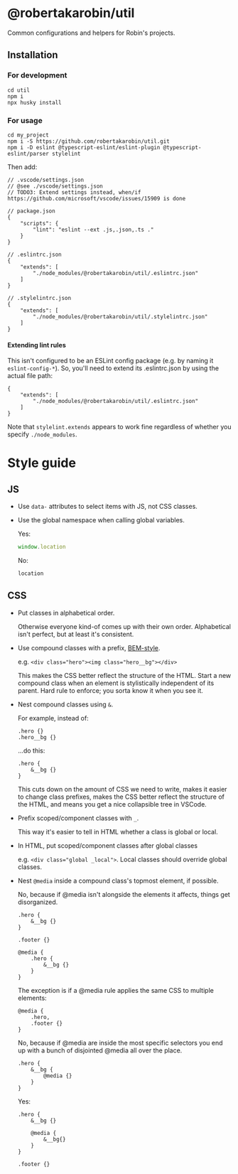 # @robertakarobin/util

Common configurations and helpers for Robin's projects.

## Installation

### For development

```
cd util
npm i
npx husky install
```

### For usage

```
cd my_project
npm i -S https://github.com/robertakarobin/util.git
npm i -D eslint @typescript-eslint/eslint-plugin @typescript-eslint/parser stylelint
```

Then add:

```
// .vscode/settings.json
// @see ./vscode/settings.json
// TODO3: Extend settings instead, when/if https://github.com/microsoft/vscode/issues/15909 is done
```

```
// package.json
{
	"scripts": {
		"lint": "eslint --ext .js,.json,.ts ."
	}
}
```

```
// .eslintrc.json
{
	"extends": [
		"./node_modules/@robertakarobin/util/.eslintrc.json"
	]
}
```

```
// .stylelintrc.json
{
	"extends": [
		"./node_modules/@robertakarobin/util/.stylelintrc.json"
	]
}
```

#### Extending lint rules

This isn't configured to be an ESLint config package (e.g. by naming it `eslint-config-*`). So, you'll need to extend its .eslintrc.json by using the actual file path:

```
{
	"extends": [
		"./node_modules/@robertakarobin/util/.eslintrc.json"
	]
}
```

Note that `stylelint.extends` appears to work fine regardless of whether you specify `./node_modules`.

# Style guide

## JS

- Use `data-` attributes to select items with JS, not CSS classes.
- Use the global namespace when calling global variables.

    Yes:
    ```js
    window.location
    ```

    No:
    ```js
    location
    ```

## CSS

- Put classes in alphabetical order.

    Otherwise everyone kind-of comes up with their own order. Alphabetical isn't perfect, but at least it's consistent.

- Use compound classes with a prefix, [BEM-style](https://getbem.com/introduction/).

    e.g. `<div class="hero"><img class="hero__bg"></div>`

    This makes the CSS better reflect the structure of the HTML. Start a new compound class when an element is stylistically independent of its parent. Hard rule to enforce; you sorta know it when you see it.

- Nest compound classes using `&`.

    For example, instead of:
    ```
    .hero {}
    .hero__bg {}
    ```
    ...do this:
    ```
    .hero {
        &__bg {}
    }
    ```

    This cuts down on the amount of CSS we need to write, makes it easier to change class prefixes, makes the CSS better reflect the structure of the HTML, and means you get a nice collapsible tree in VSCode.

- Prefix scoped/component classes with `_`.

    This way it's easier to tell in HTML whether a class is global or local.

- In HTML, put scoped/component classes after global classes

    e.g. `<div class="global _local">`. Local classes should override global classes.

- Nest `@media` inside a compound class's topmost element, if possible.

    No, because if @media isn't alongside the elements it affects, things get disorganized.
    ```
    .hero {
        &__bg {}
    }

    .footer {}

    @media {
        .hero {
            &__bg {}
        }
    }
    ```

    The exception is if a @media rule applies the same CSS to multiple elements:
    ```
    @media {
        .hero,
        .footer {}
    }
    ```

    No, because if @media are inside the most specific selectors you end up with a bunch of disjointed @media all over the place.
    ```
    .hero {
        &__bg {
            @media {}
        }
    }
    ```

    Yes:
    ```
    .hero {
        &__bg {}

        @media {
            &__bg{}
        }
    }

    .footer {}
    ```
